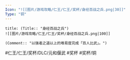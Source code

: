 ```yaml
---
Icon: "![[图片/游戏攻略/仁王/仁王/奖杯/身经百战之兵.png|30]]"
Type: "铜"
---
```

```ad-common-bronze-trophy
title: (Title:: "身经百战之兵")
![[图片/游戏攻略/仁王/仁王/奖杯/身经百战之兵.png|100]]

(Comment:: "以强者之道以上的难易度完成「百人比武」。")
```

#仁王/仁王/奖杯/DLC/元和偃武 #奖杯 #奖杯/铜
